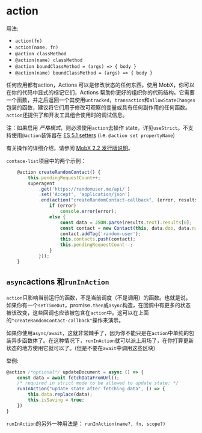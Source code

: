 # action

用法:

* `action(fn)`
* `action(name, fn)`
* `@action classMethod`
* `@action(name) classMethod`
* `@action boundClassMethod = (args) => { body }`
* `@action(name) boundClassMethod = (args) => { body }`

任何应用都有action，Actions 可以是修改状态的任何东西。使用 MobX，你可以在你的代码中显式的标记它们，Actions 帮助你更好的组织你的代码结构。它需要一个函数，并之后返回一个其使用`untracked`，`transaction`和`allowStateChanges`包装的函数，建议将它们用于修改可观察的变量或具有任何副作用的任何函数。`action`还提供了和开发工具组合使用时的调试信息。

注：如果启用 _严格模式_，则必须使用`action`去操作 state，详见`useStrict`。不支持使用`@action`装饰器在 [ES 5.1 setters](http://www.ecma-international.org/ecma-262/5.1/#sec-11.1.5) \(i.e. `@action set propertyName`\)

有关操作的详细介绍，请参阅 [MobX 2.2 发行版说明](https://medium.com/p/45cdc73c7c8d/)。

`contace-list`项目中的两个示例：

```javascript
    @action createRandomContact() {
        this.pendingRequestCount++;
        superagent
            .get('https://randomuser.me/api/')
            .set('Accept', 'application/json')
            .end(action("createRandomContact-callback", (error, results) => {
                if (error)
                    console.error(error);
                else {
                    const data = JSON.parse(results.text).results[0];
                    const contact = new Contact(this, data.dob, data.name, data.login.username, data.picture)
                    contact.addTag('random-user');
                    this.contacts.push(contact);
                    this.pendingRequestCount--;
                }
            }));
    }
```

## `async`actions 和`runInAction`

`action`只影响当前运行的函数，不是当前调度（不是调用）的函数。也就是说，如果你有一个`setTimeOut`，promise`.then`或`async`构造，在回调中有更多的状态被该改变，这些回调也应该被包含在`action`中。这可以在上面的`"createRandomContact-callback"`操作来演示。

如果你使用`async/await`，这就非常棘手了，因为你不能只是在`action`中单纯的包装异步函数体了。在这种情况下，`runInAction`就可以派上用场了，在你打算更新状态的地方使用它就可以了。(但是不要在`await`中调用这些区块)

举例:

```javascript
@action /*optional*/ updateDocument = async () => {
    const data = await fetchDataFromUrl();
    /* required in strict mode to be allowed to update state: */
    runInAction("update state after fetching data", () => {
        this.data.replace(data);
        this.isSaving = true;
    })
}
```

`runInAction`的另外一种用法是： `runInAction(name?, fn, scope?)`

